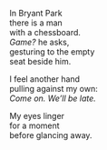 <!--
.. title: Bryant Park
.. slug: bryant-park
.. date: 2024-03-27 20:20:55 UTC-04:00
.. tags: 
.. category: 
.. link: 
.. description: 
.. type: text
-->

In Bryant Park<br>
there is a man<br>
with a chessboard.<br>
*Game?* he asks,<br>
gesturing to the empty<br>
seat beside him.

I feel another hand<br>
pulling against my own:<br>
*Come on. We’ll be late.*

My eyes linger<br>
for a moment<br>
before glancing away.